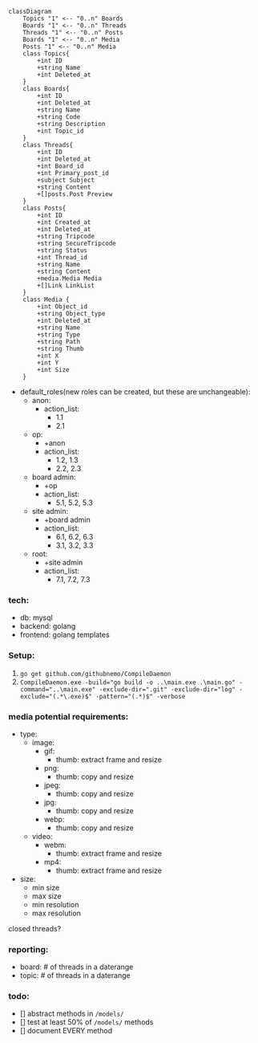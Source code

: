 ```
classDiagram
    Topics "1" <-- "0..n" Boards
    Boards "1" <-- "0..n" Threads
    Threads "1" <-- "0..n" Posts
    Boards "1" <-- "0..n" Media
    Posts "1" <-- "0..n" Media
    class Topics{
        +int ID
        +string Name
        +int Deleted_at
    }
    class Boards{
        +int ID
        +int Deleted_at
        +string Name
        +string Code
        +string Description
        +int Topic_id
    }
    class Threads{
        +int ID
        +int Deleted_at
        +int Board_id
        +int Primary_post_id
        +subject Subject
        +string Content
        +[]posts.Post Preview
    }
    class Posts{
        +int ID
        +int Created_at
        +int Deleted_at
        +string Tripcode
        +string SecureTripcode
        +string Status
        +int Thread_id
        +string Name
        +string Content
        +media.Media Media
        +[]Link LinkList
    }
    class Media {
        +int Object_id
        +string Object_type
        +int Deleted_at
        +string Name
        +string Type
        +string Path
        +string Thumb
        +int X
        +int Y
        +int Size
    }
```

- default_roles(new roles can be created, but these are unchangeable):
	- anon:
		- action_list:
			- 1.1
			- 2.1
	- op:
		- +anon
		- action_list:
			- 1.2, 1.3
			- 2.2, 2.3
	- board admin:
		- +op
		- action_list:
			- 5.1, 5.2, 5.3
	- site admin:
		- +board admin
		- action_list:
			- 6.1, 6.2, 6.3
			- 3.1, 3.2, 3.3
	- root:
		- +site admin
		- action_list:
			- 7.1, 7.2, 7.3



### tech:
- db: mysql
- backend: golang
- frontend: golang templates


### Setup:
1. `go get github.com/githubnemo/CompileDaemon`
2. `CompileDaemon.exe -build="go build -o ..\main.exe .\main.go" -command="..\main.exe" -exclude-dir=".git" -exclude-dir="log" -exclude="(.*\.exe)$" -pattern="(.*)$" -verbose`


### media potential requirements:
- type:
	- image:
		- gif:
			- thumb: extract frame and resize
		- png:
			- thumb: copy and resize
		- jpeg:
			- thumb: copy and resize
		- jpg:
			- thumb: copy and resize
		- webp:
			- thumb: copy and resize
	- video:
		- webm:
			- thumb: extract frame and resize
		- mp4:
			- thumb: extract frame and resize
- size:
	- min size
	- max size
	- min resolution
	- max resolution


closed threads?

### reporting:
- board: # of threads in a daterange
- topic: # of threads in a daterange


### todo:
- [] abstract methods in `/models/`
- [] test at least 50% of `/models/` methods
- [] document EVERY method
